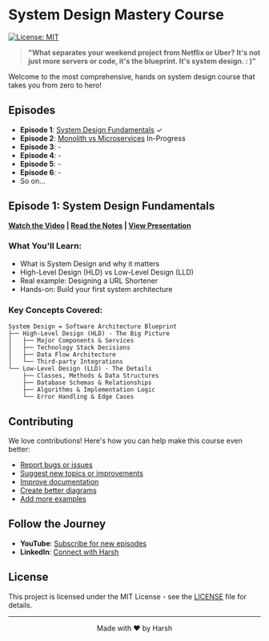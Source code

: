 # System Design Mastery Course

[![License: MIT](https://img.shields.io/badge/License-MIT-yellow.svg)](https://opensource.org/licenses/MIT)

> **"What separates your weekend project from Netflix or Uber? It's not just more servers or code, it's the blueprint. It's system design. : )"**

Welcome to the most comprehensive, hands on system design course that takes you from zero to hero!

## **Episodes**
- **Episode 1**: [System Design Fundamentals](./episodes/01-fundamentals/) ✓
- **Episode 2**: [Monolith vs Microservices](./episodes/02-monolith-microservices/) In-Progress
- **Episode 3**: -
- **Episode 4**: -
- **Episode 5**: -
- **Episode 6**: -
- So on...

## Episode 1: System Design Fundamentals

**[Watch the Video](http://youtube.com/@ThatNotesGuy) | [Read the Notes](./episodes/01-fundamentals/) | [View Presentation](./episodes/01-fundamentals/presentation/)**

### What You'll Learn:
- What is System Design and why it matters
- High-Level Design (HLD) vs Low-Level Design (LLD)
- Real example: Designing a URL Shortener
- Hands-on: Build your first system architecture

### Key Concepts Covered:
```
System Design = Software Architecture Blueprint
├── High-Level Design (HLD) - The Big Picture
│   ├── Major Components & Services
│   ├── Technology Stack Decisions
│   ├── Data Flow Architecture
│   └── Third-party Integrations
└── Low-Level Design (LLD) - The Details
    ├── Classes, Methods & Data Structures
    ├── Database Schemas & Relationships
    ├── Algorithms & Implementation Logic
    └── Error Handling & Edge Cases
```

## Contributing

We love contributions! Here's how you can help make this course even better:

- [Report bugs or issues](./CONTRIBUTING.md)
- [Suggest new topics or improvements](./CONTRIBUTING.md)
- [Improve documentation](./CONTRIBUTING.md)
- [Create better diagrams](./CONTRIBUTING.md)
- [Add more examples](./CONTRIBUTING.md)

## Follow the Journey

- **YouTube**: [Subscribe for new episodes](http://youtube.com/@ThatNotesGuy)
- **LinkedIn**: [Connect with Harsh](https://www.linkedin.com/in/harshpreet931/)

## License

This project is licensed under the MIT License - see the [LICENSE](LICENSE) file for details.

---

<div align="center">Made with ❤️ by Harsh</div>